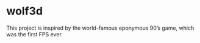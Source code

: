# wolf3d
This project is inspired by the world-famous eponymous 90’s game, which was the first FPS ever.
